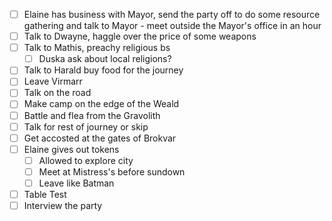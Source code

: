- [ ] Elaine has business with Mayor, send the party off to do some resource gathering and talk to Mayor - meet outside the Mayor's office in an hour
- [ ] Talk to Dwayne, haggle over the price of some weapons
- [ ] Talk to Mathis, preachy religious bs
	- [ ] Duska ask about local religions?
- [ ] Talk to Harald buy food for the journey
- [ ] Leave Virmarr
- [ ] Talk on the road
- [ ] Make camp on the edge of the Weald
- [ ] Battle and flea from the Gravolith
- [ ] Talk for rest of journey or skip
- [ ] Get accosted at the gates of Brokvar
- [ ] Elaine gives out tokens
	- [ ] Allowed to explore city
	- [ ] Meet at Mistress's before sundown
	- [ ] Leave like Batman
- [ ] Table Test
- [ ] Interview the party